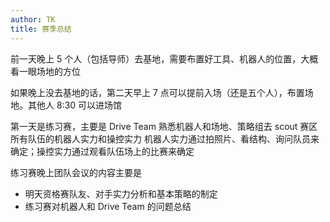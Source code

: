 ```yaml
---
author: TK
title: 赛季总结
---
```




前一天晚上 5 个人（包括导师）去基地，需要布置好工具、机器人的位置，大概看一眼场地的方位

如果晚上没去基地的话，第二天早上 7 点可以提前入场（还是五个人），布置场地。其他人 8:30 可以进场馆

第一天是练习赛，主要是 Drive Team 熟悉机器人和场地、策略组去 scout 赛区所有队伍的机器人实力和操控实力
机器人实力通过拍照片、看结构、询问队员来确定；操控实力通过观看队伍场上的比赛来确定

练习赛晚上团队会议的内容主要是
- 明天资格赛队友、对手实力分析和基本策略的制定
- 练习赛对机器人和 Drive Team 的问题总结